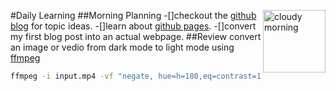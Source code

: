 #Daily Learning
##Morning Planning
<img alt="cloudy morning" src="https://octodex.github.com/images/cloud.jpg" width="100" align="right">
-[]checkout the [github blog](https://github.blog/) for topic ideas.
-[]learn about [github pages](https://skills.github.com/#first-day-on-github).
-[]convert my first blog post into an actual webpage.
##Review
convert an image or vedio from dark mode to light mode using [ffmpeg](https://www.ffmpeg.org)
```bash
ffmpeg -i input.mp4 -vf "negate, hue=h=180,eq=contrast=1.2:saturation=1.1" output.mp4
```

